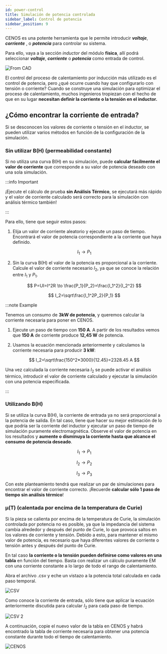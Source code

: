 ```yaml
---
id: power-control
title: Simulación de potencia controlada
sidebar_label: Control de potencia
sidebar_position: 9
---
```


CENOS es una potente herramienta que le permite introducir ***voltaje***, ***corriente*** , o ***potencia*** para controlar su sistema.

Para ello, vaya a la sección *inductor* del módulo **física**, allí podrá seleccionar ***voltaje***, ***corriente*** o ***potencia*** como entrada de control.

<p align="center">

![From CAD](../getting-started/assets/cad/ind.png)

</p>

El control del proceso de calentamiento por inducción más utilizado es el control de potencia, pero ¿qué ocurre cuando hay que configurarlo con tensión o corriente? Cuando se construye una simulación para optimizar el proceso de calentamiento, muchos ingenieros tropiezan con el hecho de que en su lugar **necesitan definir la corriente o la tensión en el inductor.**

## ¿Cómo encontrar la corriente de entrada?

Si se desconocen los valores de corriente o tensión en el inductor, se pueden utilizar varios métodos en función de la configuración de la simulación.

### Sin utilizar B(H) (permeabilidad constante)

Si no utiliza una curva B(H) en su simulación, puede **calcular fácilmente el valor de corriente** que corresponde a su valor de potencia deseado con una sola simulación.

:::info Important

¡Ejecute el cálculo de prueba **sin Análisis Térmico**, se ejecutará más rápido y el valor de corriente calculado será correcto para la simulación con análisis térmico también!

:::

Para ello, tiene que seguir estos pasos:

1) Elija un valor de corriente aleatorio y ejecute un paso de tiempo. Encontrará el valor de potencia correspondiente a la corriente que haya definido.

$$
I_1 \to P_1
$$

2) Sin la curva B(H) el valor de la potencia es proporcional a la corriente. Calcule el valor de corriente necesario $I_2$, ya que se conoce la relación entre $I_1$ y $P_1$.

$$
P=UI=I^2R \to \frac{P_1}{P_2}=\frac{I_1^2}{I_2^2}
$$

$$
I_2=\sqrt\frac{I_1^2P_2}{P_1}
$$

:::note Example

Tenemos un consumo de **3kW de potencia**, y queremos calcular la corriente necesaria para poner en CENOS.

1) Ejecute un paso de tiempo con **150 A**. A partir de los resultados vemos que **150 A** de corriente produce **12,45 W** de potencia.

2) Usamos la ecuación mencionada anteriormente y calculamos la corriente necesaria para producir **3 kW**:

$$
I_2=\sqrt\frac{150^2*3000}{12.45}=2328.45 A
$$

Una vez calculada la corriente necesaria $I_2$ se puede activar el análisis térmico, introducir el valor de corriente calculado y ejecutar la simulación con una potencia especificada.

:::

### Utilizando B(H)

Si se utiliza la curva B(H), la corriente de entrada ya no será proporcional a la potencia de salida. En tal caso, tiene que hacer su mejor estimación de lo que podría ser la corriente del inductor y ejecutar un paso de tiempo de simulación puramente electromagnética. Observe el valor de potencia en los resultados y **aumente o disminuya la corriente hasta que alcance el consumo de potencia deseado**.

$$
I_1 \to P_1
$$

$$
I_2 \to P_2
$$

$$
I_3 \to P_3
$$

Con este planteamiento tendrá que realizar un par de simulaciones para encontrar el valor de corriente correcto. ¡Recuerde **calcular sólo 1 paso de tiempo sin análisis térmico**!

### μ(T) (calentada por encima de la temperatura de Curie)

Si la pieza se calienta por encima de la temperatura de Curie, la simulación controlada por potencia no es posible, ya que la impedancia del sistema cambia alrededor y después del punto de Curie, lo que provoca saltos en los valores de corriente y tensión. Debido a esto, para mantener el mismo valor de potencia, es necesario que haya diferentes valores de corriente o tensión antes y después del punto de Curie.

En tal caso **la corriente o la tensión pueden definirse como valores en una tabla** en función del tiempo. Basta con realizar un cálculo puramente EM con una corriente constante a lo largo de todo el rango de calentamiento.

Abra el archivo .csv y eche un vistazo a la potencia total calculada en cada paso temporal.

<p align="center">

![CSV](assets/power-control/5.png)

</p>

Como conoce la corriente de entrada, sólo tiene que aplicar la ecuación anteriormente discutida para calcular $I_2$ para cada paso de tiempo.

<p align="center">

![CSV 2](assets/power-control/7.png)

</p>

A continuación, copie el nuevo valor de la tabla en CENOS y habrá encontrado la tabla de corriente necesaria para obtener una potencia constante durante todo el tiempo de calentamiento.

<p align="center">

![CENOS](assets/power-control/9.png)

</p>
